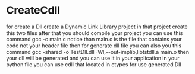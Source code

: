 # CreateCdll
for create a Dll
create a Dynamic Link Library project
in that project create this two files
after that you should compile your project
you can use this command
gcc -c main.c 
notice than main.c is the file that contains your code not your header file
then for generate dll file you can also you this command
gcc -shared -o TestDll.dll -Wl,--out-implib,libtstdll.a main.o
then your dll will be generated and you can use it in your application
in your python file you can use  cdll that located in ctypes  for use generated Dll
